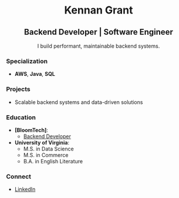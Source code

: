 <h1 align="center">Kennan Grant</h1>
<h2 align="center">Backend Developer | Software Engineer</h2>

<p align="center">I build performant, maintainable backend systems.</p>

### Specialization
- **AWS**, **Java**, **SQL**

### Projects
- Scalable backend systems and data-driven solutions

### Education
- **[BloomTech]**:
  - [Backend Developer](https://www.bloomtech.com/courses/backend-development)
- **University of Virginia**:
  - M.S. in Data Science
  - M.S. in Commerce
  - B.A. in English Literature

### Connect
- [LinkedIn](https://www.linkedin.com/in/kennan-grant/)

